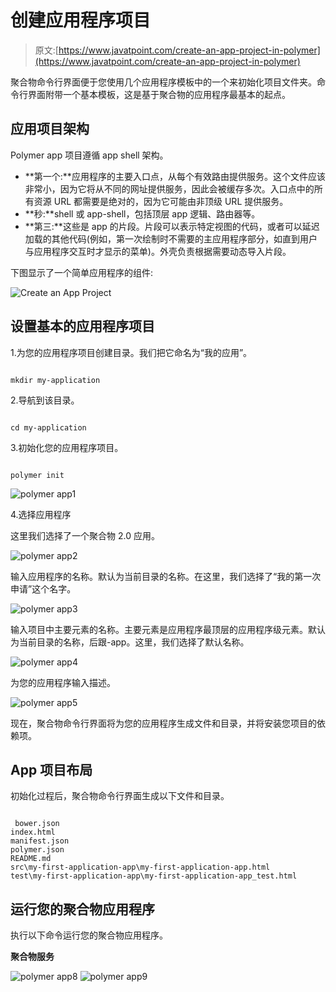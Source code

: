 # 创建应用程序项目

> 原文:[https://www.javatpoint.com/create-an-app-project-in-polymer](https://www.javatpoint.com/create-an-app-project-in-polymer)

聚合物命令行界面便于您使用几个应用程序模板中的一个来初始化项目文件夹。命令行界面附带一个基本模板，这是基于聚合物的应用程序最基本的起点。

## 应用项目架构

Polymer app 项目遵循 app shell 架构。

*   **第一个:**应用程序的主要入口点，从每个有效路由提供服务。这个文件应该非常小，因为它将从不同的网址提供服务，因此会被缓存多次。入口点中的所有资源 URL 都需要是绝对的，因为它可能由非顶级 URL 提供服务。
*   **秒:**shell 或 app-shell，包括顶层 app 逻辑、路由器等。
*   **第三:**这些是 app 的片段。片段可以表示特定视图的代码，或者可以延迟加载的其他代码(例如，第一次绘制时不需要的主应用程序部分，如直到用户与应用程序交互时才显示的菜单)。外壳负责根据需要动态导入片段。

下图显示了一个简单应用程序的组件:

![Create an App Project](../Images/c77c7acc1019d7fa30e02c8dc2f2a8dc.png)

## 设置基本的应用程序项目

1.为您的应用程序项目创建目录。我们把它命名为“我的应用”。

```

mkdir my-application

```

2.导航到该目录。

```

cd my-application

```

3.初始化您的应用程序项目。

```

polymer init

```

![polymer app1](../Images/9421bb347675330806167c87d8385fda.png)

4.选择应用程序

这里我们选择了一个聚合物 2.0 应用。

![polymer app2](../Images/3fb587cdebc5a3acc86bcde415aca0ce.png)

输入应用程序的名称。默认为当前目录的名称。在这里，我们选择了“我的第一次申请”这个名字。

![polymer app3](../Images/89927b0a8d60c6ac92a7848cb09d9a85.png)

输入项目中主要元素的名称。主要元素是应用程序最顶层的应用程序级元素。默认为当前目录的名称，后跟-app。这里，我们选择了默认名称。

![polymer app4](../Images/07b21c1084573423468e604e94fa446e.png)

为您的应用程序输入描述。

![polymer app5](../Images/32e8fbfccb4170623d83b65c2543961b.png)

现在，聚合物命令行界面将为您的应用程序生成文件和目录，并将安装您项目的依赖项。

## App 项目布局

初始化过程后，聚合物命令行界面生成以下文件和目录。

```

 bower.json
index.html
manifest.json
polymer.json
README.md
src\my-first-application-app\my-first-application-app.html
test\my-first-application-app\my-first-application-app_test.html

```

## 运行您的聚合物应用程序

执行以下命令运行您的聚合物应用程序。

**聚合物服务**

![polymer app8](../Images/4398d40836dc1a31a0845ecc03eb3d9b.png) ![polymer app9](../Images/65802be5b15e0bb7b973ff57c60094bc.png)